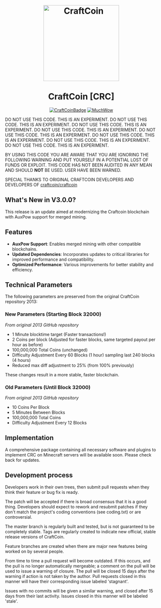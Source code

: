 <h1 align="center">
<img src="https://craftcoin.info/images/coin-opt.png" data-canonical-src="https://craftcoin.info/images/coin-opt.png" width="250" height="250" alt="CraftCoin"/>
<br/><br/>
CraftCoin [CRC]
</h1>

<div align="center">

[![CraftCoinBadge](https://img.shields.io/badge/CraftCoin-Coin-blue)](https://craftcoin.info)
[![MuchWow](https://img.shields.io/badge/OG-Coin-yellow.svg)](https://craftcoin.info)

</div>

DO NOT USE THIS CODE. THIS IS AN EXPERIMENT. DO NOT USE THIS CODE. THIS IS AN EXPERIMENT. DO NOT USE THIS CODE. THIS IS AN EXPERIMENT. DO NOT USE THIS CODE. THIS IS AN EXPERIMENT. DO NOT USE THIS CODE. THIS IS AN EXPERIMENT. DO NOT USE THIS CODE. THIS IS AN EXPERIMENT. DO NOT USE THIS CODE. THIS IS AN EXPERIMENT. DO NOT USE THIS CODE. THIS IS AN EXPERIMENT. 

BY USING THIS CODE YOU ARE AWARE THAT YOU ARE IGNORING THE FOLLOWING WARNING AND PUT YOURSELF IN A POTENTIAL LOST OF FUNDS OR EXPLOIT. THIS CODE HAS NOT BEEN AUDITED IN ANY MEAN AND SHOULD **NOT** BE USED. USER HAVE BEEN WARNED.

SPECIAL THANKS TO ORIGINAL CRAFTCOIN DEVELOPERS AND DEVELOPERS OF [craftcoin/craftcoin](https://github.com/craftcoin/craftcoin)

## What's New in V3.0.0?
This release is an update aimed at modernizing the Craftcoin blockchain with AuxPow support for merged mining.

## Features
- **AuxPow Support**: Enables merged mining with other compatible blockchains.
- **Updated Dependencies**: Incorporates updates to critical libraries for improved performance and compatibility.
- **Optimized Performance**: Various improvements for better stability and efficiency.

## Technical Parameters
The following parameters are preserved from the original CraftCoin repository 2013:

### New Parameters (Starting Block 32000)
*From original 2013 GitHub repository*
- 1 Minute blocktime target (Faster transactions!)
- 2 Coins per block (Adjusted for faster blocks, same targeted payout per hour as before)
- 100,000,000 Total Coins (unchanged)
- Difficulty Adjustment Every 60 Blocks (1 hour) sampling last 240 blocks (4 hours)
- Reduced max diff adjustment to 25% (from 100% previously)

These changes result in a more stable, faster blockchain.

### Old Parameters (Until Block 32000)
*From original 2013 GitHub repository*
- 10 Coins Per Block
- 5 Minutes Between Blocks
- 100,000,000 Total Coins
- Difficulty Adjustment Every 12 Blocks

## Implementation

A comprehensive package containing all necessary software and plugins to implement CRC on Minecraft servers will be available soon. Please check back for updates.

## Development process

Developers work in their own trees, then submit pull requests when they think their feature or bug fix is ready.

The patch will be accepted if there is broad consensus that it is a good thing. Developers should expect to rework and resubmit patches if they don't match the project's coding conventions (see coding.txt) or are controversial.

The master branch is regularly built and tested, but is not guaranteed to be completely stable. Tags are regularly created to indicate new official, stable release versions of CraftCoin.

Feature branches are created when there are major new features being worked on by several people.

From time to time a pull request will become outdated. If this occurs, and the pull is no longer automatically mergeable; a comment on the pull will be used to issue a warning of closure. The pull will be closed 15 days after the warning if action is not taken by the author. Pull requests closed in this manner will have their corresponding issue labeled 'stagnant'.

Issues with no commits will be given a similar warning, and closed after 15 days from their last activity. Issues closed in this manner will be labeled 'stale'.
